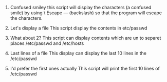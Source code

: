1. Confused smiley
this script will display the characters (a confused smile) by using \ Escape — (backslash) so that the program will escape the characters.

2. Let's display a file
This script display the contents in etc/passwd

3. What about 2?
This script can display contents which are un to separet places /etc/passwd and /etc/hosts

4. Last lines of a file
This display can display the last 10 lines in the /etc/passwd

5. I'd prefer the first ones actually
This script will print the first 10 lines of /etc/passwd 
